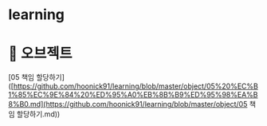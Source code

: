 # learning



# :pushpin: 오브젝트

[05 책임 할당하기]([https://github.com/hoonick91/learning/blob/master/object/05%20%EC%B1%85%EC%9E%84%20%ED%95%A0%EB%8B%B9%ED%95%98%EA%B8%B0.md](https://github.com/hoonick91/learning/blob/master/object/05 책임 할당하기.md))



